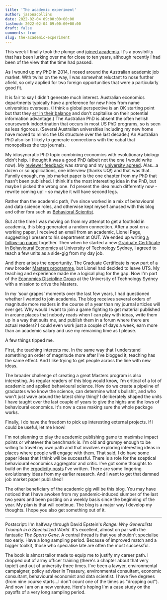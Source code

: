```yaml
---
title: 'The academic experiment'
author: jasonacollins
date: 2022-02-04 09:00:00+00:00
lastmod: 2022-02-04 09:00:00+00:00
draft: false
comments: true
slug: the-academic-experiment
---
```


This week I finally took the plunge and [joined academia](https://profiles.uts.edu.au/Jason.Collins). It's a possibility that has been lurking over me for close to ten years, although recently I had been of the view that the time had passed.

As I wound up my PhD in 2014, I nosed around the Australian academic job market. With twins on the way, I was somewhat reluctant to nose further afield, so only applied for two foreign opportunities that were a particularly good fit.

It is fair to say I didn't generate much interest. Australian economics departments typically have a preference for new hires from name universities overseas. (I think a global perspective is an OK starting point but that they [err in their balance](https://doi.org/10.1257/jep.28.3.205) and don't capitalise on their potential information advantage.) The Australian PhD is absent the often hellish coursework indoctrination that occurs in most US PhD programs, so is seen as less rigorous. (Several Australian universities including my new home have moved to mimic the US structure over the last decade.) An Australian PhD also isn't likely to generate connections with the cabal that monopolises the top journals.

My idiosyncratic PhD topic combining economics with evolutionary biology didn't help. I thought it was a good PhD (albeit not the one I would write now). My [reviewer feedback](/phd-thesis-passed/) was strong and my [university agreed](https://www.postgraduate.uwa.edu.au/students/funding/prizes/board-of-the-graduate-research-school-deans-list). Alas...a dozen or so applications, one interview (thanks UQ!) and that was that. Funnily enough, my job market paper is the one chapter from my PhD that hasn't been published. I think it's the most interesting idea in the PhD, but maybe I picked the wrong one. I'd present the idea much differently now - rewrite coming up! - so maybe it will have second legs.

Rather than the academic path, I've since worked in a mix of behavioural and data science roles, and otherwise kept myself amused with this blog and other fora such as [Behavioral Scientist](https://behavioralscientist.org/author/jason-collins/).

But at the time I was moving on from my attempt to get a foothold in academia, this blog generated a random connection. After a post on a working paper, I received an email from an academic, Lionel Page, suggesting I present to his department at QUT. We ended up writing [a follow-up paper](https://doi.org/10.1016/j.evolhumbehav.2018.09.001) together. Then when he started a new [Graduate Certificate in Behavioural Economics](https://www.uts.edu.au/study/find-a-course/graduate-certificate-behavioural-economics) at University of Technology Sydney, I agreed to teach a few units as a side-gig from my day job.

And there arises the opportunity. The Graduate Certificate is now part of a new broader [Masters programme](https://www.uts.edu.au/study/find-a-course/master-behavioural-economics), but Lionel had decided to leave UTS. My teaching and experience made me a logical plug for the gap. Now I'm part of the [Economics Discipline Group](https://www.uts.edu.au/about/uts-business-school/economics) at the University of Technology Sydney with a mission to drive the Masters.

In my 'sour grapes' moments over the last few years, I had questioned whether I wanted to join academia. The blog receives several orders of magnitude more readers in the course of a year than my journal articles will ever get. Why would I want to join a game fighting to get material published in arcane places that nobody reads when I can play with ideas, write them up in a way that suits me, and publish them in a forum where there are actual readers? I could even work just a couple of days a week, earn more than an academic salary and use my remaining time as I please.

A few things tipped me.

First, the teaching interests me. In the same way that I understand something an order of magnitude more after I've blogged it, teaching has the same effect. And I like trying to get people across the line with new ideas.

The broader challenge of creating a great Masters program is also interesting. As regular readers of this blog would know, I'm critical of a lot of academic and applied behavioural science. How do we create a pipeline of graduates who know the science, can determine what's bullshit, and who won't just wave around the latest shiny thing? I deliberately shaped the units I have taught over the last couple of years to give the highs and the lows of behavioural economics. It's now a case making sure the whole package works.

Finally, I do have the freedom to pick up interesting external projects. If I could be useful, let me know!

I'm not planning to play the academic publishing game to maximise impact points or whatever the benchmark is. I'm old and grumpy enough to be willing to travel my own path and that involves exploring interesting ideas in places where people will engage with them. That said, I do have some paper ideas that I think will be successful. There is a role for the sceptical behavioural economics aggregator and critic. I've got some thoughts to build on the [ergodicity posts](/ergodicity-economics-a-primer/) I've written. There are some lingering evolutionary ideas from my earlier research. And I want to get that damned job market paper published!

The other beneficiary of the academic gig will be this blog. You may have noticed that I have awoken from my pandemic-induced slumber of the last two years and been posting on a weekly basis since the beginning of the year. My plan is that will continue. The blog is a major way I develop my thoughts. I hope you also get something out of it.

---

Postscript: I'm halfway through David Epstein's *Range: Why Generalists Triumph in a Specialized World*. It's excellent, almost on par with the fantastic *The Sports Gene*. A central thread is that you shouldn't specialise too early. Have a long sampling period. Because of improved match and a bigger toolkit, those who specialise late are often the most successful.

The book is almost tailor made to equip me to justify my career path. I dropped out of army officer training (there's a chapter about that very topic!) and out of university three times. I've been a lawyer, environmental campaigner, policy adviser in Treasury, environmental consultant, economic consultant, behavioural economist and data scientist. I have five degrees (from nine course starts...I don't count one of the times as "dropping out"). And now I am on a new venture. Here's hoping I'm a case study on the payoffs of a very long sampling period.
